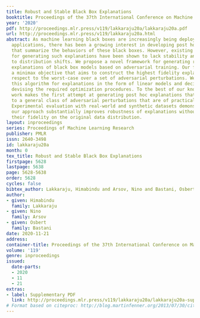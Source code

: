 ```yaml
---
title: Robust and Stable Black Box Explanations
booktitle: Proceedings of the 37th International Conference on Machine Learning
year: '2020'
pdf: http://proceedings.mlr.press/v119/lakkaraju20a/lakkaraju20a.pdf
url: http://proceedings.mlr.press/v119/lakkaraju20a.html
abstract: As machine learning black boxes are increasingly being deployed in real-world
  applications, there has been a growing interest in developing post hoc explanations
  that summarize the behaviors of these black boxes. However, existing algorithms
  for generating such explanations have been shown to lack stability and robustness
  to distribution shifts. We propose a novel framework for generating robust and stable
  explanations of black box models based on adversarial training. Our framework optimizes
  a minimax objective that aims to construct the highest fidelity explanation with
  respect to the worst-case over a set of adversarial perturbations. We instantiate
  this algorithm for explanations in the form of linear models and decision sets by
  devising the required optimization procedures. To the best of our knowledge, this
  work makes the first attempt at generating post hoc explanations that are robust
  to a general class of adversarial perturbations that are of practical interest.
  Experimental evaluation with real-world and synthetic datasets demonstrates that
  our approach substantially improves robustness of explanations without sacrificing
  their fidelity on the original data distribution.
layout: inproceedings
series: Proceedings of Machine Learning Research
publisher: PMLR
issn: 2640-3498
id: lakkaraju20a
month: 0
tex_title: Robust and Stable Black Box Explanations
firstpage: 5628
lastpage: 5638
page: 5628-5638
order: 5628
cycles: false
bibtex_author: Lakkaraju, Himabindu and Arsov, Nino and Bastani, Osbert
author:
- given: Himabindu
  family: Lakkaraju
- given: Nino
  family: Arsov
- given: Osbert
  family: Bastani
date: 2020-11-21
address: 
container-title: Proceedings of the 37th International Conference on Machine Learning
volume: '119'
genre: inproceedings
issued:
  date-parts:
  - 2020
  - 11
  - 21
extras:
- label: Supplementary PDF
  link: http://proceedings.mlr.press/v119/lakkaraju20a/lakkaraju20a-supp.pdf
# Format based on citeproc: http://blog.martinfenner.org/2013/07/30/citeproc-yaml-for-bibliographies/
---
```

